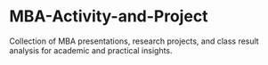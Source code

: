 # MBA-Activity-and-Project
Collection of MBA presentations, research projects, and class result analysis for academic and practical insights.

